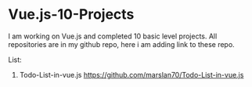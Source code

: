 # Vue.js-10-Projects
I am working on Vue.js and completed 10 basic level projects.
All repositories are in my github repo, here i am adding link to these repo.

List:
1. Todo-List-in-vue.js
https://github.com/marslan70/Todo-List-in-vue.js
